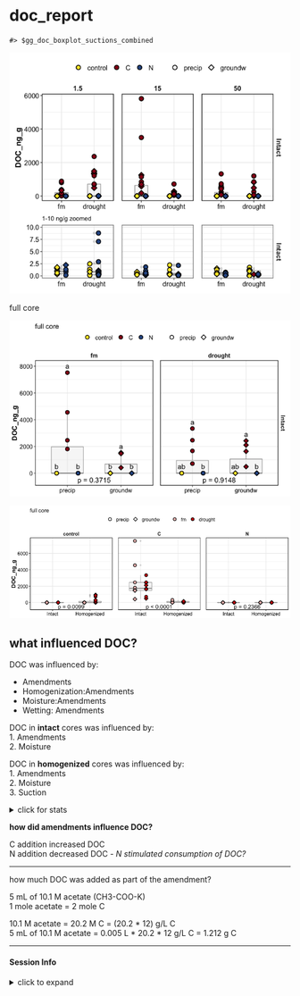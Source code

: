 doc\_report
================

    #> $gg_doc_boxplot_suctions_combined

![](markdown-figs/doc/doc_boxplot4-1.png)<!-- -->

full core

![](markdown-figs/doc/doc_boxplot_intact-1.png)<!-- -->

![](markdown-figs/doc/doc_boxplot_homo-1.png)<!-- -->

## what influenced DOC?

DOC was influenced by:

  - Amendments
  - Homogenization:Amendments
  - Moisture:Amendments
  - Wetting: Amendments

DOC in **intact** cores was influenced by:  
1\. Amendments  
2\. Moisture

DOC in **homogenized** cores was influenced by:  
1\. Amendments  
2\. Moisture  
3\. Suction

<details>

<summary>click for stats</summary>

overall ANOVA

    #> Analysis of Deviance Table (Type III Wald chisquare tests)
    #> 
    #> Response: log(DOC_ng_g)
    #>                              Chisq Df            Pr(>Chisq)    
    #> (Intercept)                 0.5377  1             0.4633675    
    #> Homogenization              3.5975  1             0.0578675 .  
    #> Moisture                    4.2740  1             0.0386991 *  
    #> Wetting                     0.9744  1             0.3235974    
    #> Amendments                216.6116  2 < 0.00000000000000022 ***
    #> Homogenization:Moisture     8.5730  1             0.0034119 ** 
    #> Homogenization:Wetting      0.3228  1             0.5699143    
    #> Homogenization:Amendments 105.0014  2 < 0.00000000000000022 ***
    #> Moisture:Wetting            2.1534  1             0.1422518    
    #> Moisture:Amendments        15.7527  2             0.0003796 ***
    #> Wetting:Amendments          0.7639  2             0.6825395    
    #> ---
    #> Signif. codes:  0 '***' 0.001 '**' 0.01 '*' 0.05 '.' 0.1 ' ' 1

intact cores

    #> Anova Table (Type III tests)
    #> 
    #> Response: log(DOC_ng_g)
    #>                      Sum Sq Df  F value               Pr(>F)    
    #> (Intercept)           1.833  1   3.1364              0.08503 .  
    #> Moisture              0.225  1   0.3857              0.53849    
    #> Amendments          186.289  2 159.3627 < 0.0000000000000002 ***
    #> Wetting               0.008  1   0.0139              0.90669    
    #> Moisture:Amendments   0.816  2   0.6979              0.50424    
    #> Moisture:Wetting      0.052  1   0.0886              0.76761    
    #> Amendments:Wetting    1.905  2   1.6296              0.21013    
    #> Residuals            21.041 36                                  
    #> ---
    #> Signif. codes:  0 '***' 0.001 '**' 0.01 '*' 0.05 '.' 0.1 ' ' 1

homogenized cores

    #> [1] NA

</details>

**how did amendments influence DOC?**

C addition increased DOC  
N addition decreased DOC - *N stimulated consumption of DOC?*

-----

how much DOC was added as part of the amendment?

5 mL of 10.1 M acetate (CH3-COO-K)  
1 mole acetate = 2 mole C

10.1 M acetate = 20.2 M C = (20.2 \* 12) g/L C  
5 mL of 10.1 M acetate = 0.005 L \* 20.2 \* 12 g/L C = 1.212 g C

-----

#### Session Info

<details>

<summary>click to expand</summary>

Date run: 2020-09-14

    #> R version 4.0.2 (2020-06-22)
    #> Platform: x86_64-apple-darwin17.0 (64-bit)
    #> Running under: macOS Catalina 10.15.6
    #> 
    #> Matrix products: default
    #> BLAS:   /System/Library/Frameworks/Accelerate.framework/Versions/A/Frameworks/vecLib.framework/Versions/A/libBLAS.dylib
    #> LAPACK: /Library/Frameworks/R.framework/Versions/4.0/Resources/lib/libRlapack.dylib
    #> 
    #> locale:
    #> [1] en_US.UTF-8/en_US.UTF-8/en_US.UTF-8/C/en_US.UTF-8/en_US.UTF-8
    #> 
    #> attached base packages:
    #> [1] stats     graphics  grDevices utils     datasets  methods   base     
    #> 
    #> other attached packages:
    #>  [1] lme4_1.1-23      Matrix_1.2-18    visNetwork_2.0.9 vegan_2.5-6     
    #>  [5] lattice_0.20-41  permute_0.9-5    rmarkdown_2.3    here_0.1        
    #>  [9] patchwork_1.0.1  car_3.0-9        carData_3.0-4    drake_7.12.4    
    #> [13] ggbiplot_0.55    PNWColors_0.1.0  forcats_0.5.0    stringr_1.4.0   
    #> [17] dplyr_1.0.1      purrr_0.3.4      readr_1.3.1      tidyr_1.1.1     
    #> [21] tibble_3.0.3     ggplot2_3.3.2    tidyverse_1.3.0 
    #> 
    #> loaded via a namespace (and not attached):
    #>  [1] minqa_1.2.4        colorspace_1.4-1   ellipsis_0.3.1     rio_0.5.16        
    #>  [5] rprojroot_1.3-2    fs_1.5.0           rstudioapi_0.11    farver_2.0.3      
    #>  [9] soilpalettes_0.1.0 fansi_0.4.1        lubridate_1.7.9    xml2_1.3.2        
    #> [13] splines_4.0.2      knitr_1.29         jsonlite_1.7.0     nloptr_1.2.2.2    
    #> [17] packrat_0.5.0      broom_0.7.0        cluster_2.1.0      dbplyr_1.4.4      
    #> [21] shiny_1.5.0        compiler_4.0.2     httr_1.4.2         backports_1.1.8   
    #> [25] assertthat_0.2.1   fastmap_1.0.1      cli_2.0.2          later_1.1.0.1     
    #> [29] htmltools_0.5.0    prettyunits_1.1.1  tools_4.0.2        igraph_1.2.5      
    #> [33] gtable_0.3.0       agricolae_1.3-3    glue_1.4.1         tinytex_0.25      
    #> [37] Rcpp_1.0.5         cellranger_1.1.0   vctrs_0.3.2        nlme_3.1-148      
    #> [41] xfun_0.16          openxlsx_4.1.5     rvest_0.3.6        mime_0.9          
    #> [45] miniUI_0.1.1.1     lifecycle_0.2.0    statmod_1.4.34     MASS_7.3-51.6     
    #> [49] scales_1.1.1       hms_0.5.3          promises_1.1.1     parallel_4.0.2    
    #> [53] yaml_2.2.1         curl_4.3           labelled_2.5.0     stringi_1.4.6     
    #> [57] highr_0.8          klaR_0.6-15        AlgDesign_1.2.0    filelock_1.0.2    
    #> [61] boot_1.3-25        zip_2.1.0          storr_1.2.1        rlang_0.4.7       
    #> [65] pkgconfig_2.0.3    evaluate_0.14      labeling_0.3       htmlwidgets_1.5.1 
    #> [69] tidyselect_1.1.0   plyr_1.8.6         magrittr_1.5       R6_2.4.1          
    #> [73] generics_0.0.2     base64url_1.4      combinat_0.0-8     txtq_0.2.3        
    #> [77] DBI_1.1.0          mgcv_1.8-31        pillar_1.4.6       haven_2.3.1       
    #> [81] foreign_0.8-80     withr_2.2.0        abind_1.4-5        modelr_0.1.8      
    #> [85] crayon_1.3.4       questionr_0.7.1    utf8_1.1.4         progress_1.2.2    
    #> [89] grid_4.0.2         readxl_1.3.1       data.table_1.13.0  blob_1.2.1        
    #> [93] reprex_0.3.0       digest_0.6.25      xtable_1.8-4       httpuv_1.5.4      
    #> [97] munsell_0.5.0

</details>
